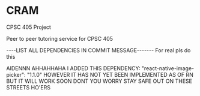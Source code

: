 # CRAM
CPSC 405 Project 

Peer to peer tutoring service for CPSC 405 

----LIST ALL DEPENDENCIES IN COMMIT MESSAGE-------
For real pls do this 


AIDENNN AHHAHHAHA
I ADDED THIS DEPENDENCY: "react-native-image-picker": "1.1.0"
HOWEVER IT HAS NOT YET BEEN IMPLEMENTED AS OF RN BUT IT WILL WORK SOON DONT YOU WORRY
STAY SAFE OUT ON THESE STREETS HO'ERS
